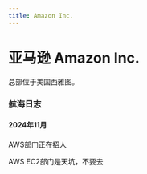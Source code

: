 ```yaml
---
title: Amazon Inc.
---
```

# 亚马逊 Amazon Inc.

总部位于美国西雅图。

### 航海日志

#### 2024年11月
AWS部门正在招人

AWS EC2部门是天坑，不要去